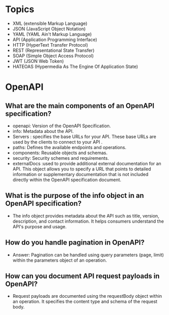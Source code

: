 # Topics 
- XML (extensible Markup Language)
- JSON (JavaScript Object Notation)
- YAML (YAML Ain't Markup Language)
- API (Application Programming Interface)
- HTTP (HyperText Transfer Protocol)
- REST (Representational State Transfer)
- SOAP (Simple Object Access Protocol)
- JWT (JSON Web Token)
- HATEOAS (Hypermedia As The Engine Of Application State)
# OpenAPI
## What are the main components of an OpenAPI specification?
- openapi: Version of the OpenAPI Specification.
- info: Metadata about the API.
- Servers : specifies the base URLs for your API. These base URLs are used by the clients to connect to your API .
- paths: Defines the available endpoints and operations.
- components: Reusable objects and schemas.
- security: Security schemes and requirements.
- externalDocs :used to provide additional external documentation for an API. This object allows you to specify a URL that points to detailed information or supplementary documentation that is not included directly within the OpenAPI specification document.
 ## What is the purpose of the info object in an OpenAPI specification?
 - The info object provides metadata about the API such as title, version, description, and contact information. It helps consumers understand the API's purpose and usage.
 ## How do you handle pagination in OpenAPI?
- Answer: Pagination can be handled using query parameters (page, limit) within the parameters object of an operation.
## How can you document API request payloads in OpenAPI?
- Request payloads are documented using the requestBody object within an operation. It specifies the content type and schema of the request body. 


